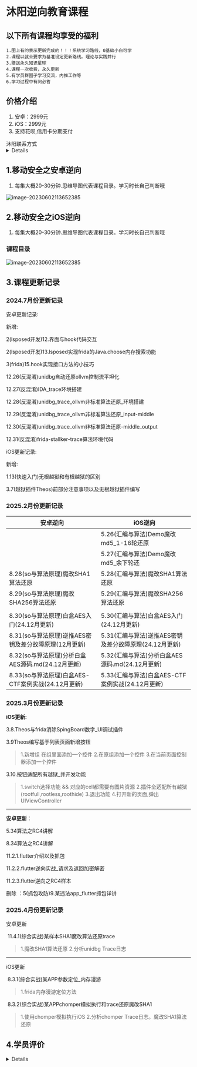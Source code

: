 

# 沐阳逆向教育课程



## <summary>以下所有课程均享受的福利</summary>

    1.图上有的表示更新完成的！！！系统学习路线，0基础小白可学
    2.课程以就业要求为基准设定更新路线。理论与实践并行
    3.赠送永久知识星球
    4.课程一次收费，永久更新
    5.有学员群圈子学习交流，内推工作等
    6.学习过程中有问必答

## <summary>价格介绍</summary>

1. 安卓：2999元
2. iOS：2999元
4. 支持花呗,信用卡分期支付

<summary>沐阳联系方式</summary>

<details>

​	VX:Ays971124

​	公开课B站地址:  https://space.bilibili.com/439348342

</details>	

## 1.移动安全之安卓逆向


1. 每集大概20-30分钟.思维导图代表课程目录。学习时长自己判断哦



![image-20230602113652385](README.assets/《移动安全之安卓逆向》.png)

## 2.移动安全之iOS逆向


1. 每集大概20-30分钟.思维导图代表课程目录。学习时长自己判断哦



### 课程目录

![image-20230602113652385](README.assets/《移动安全之iOS逆向》.png)

## 3.课程更新记录

### 2024.7月份更新记录

安卓更新记录:

新增:

2(lsposed开发)12.界面与hook代码交互

2(lsposed开发)13.lsposed实现frida的Java.choose内存搜索功能

3(frida)15.hook实现接口方法的小技巧

12.26(反混淆)unidbg自动还原ollvm控制流平坦化

12.27(反混淆)IDA_trace环境搭建

12.28(反混淆)unidbg_trace_ollvm非标准算法还原_环境搭建

12.29(反混淆)unidbg_trace_ollvm非标准算法还原_input-middle

12.30(反混淆)unidbg_trace_ollvm非标准算法还原-middle_output

12.31(反混淆)frida-stallker-trace算法环境代码



iOS更新记录:

新增:

1.13(快速入门)无根越狱和有根越狱的区别

3.7(越狱插件Theos)前部分注意事项以及无根越狱插件编写



### 2025.2月份更新记录

| 安卓逆向                                              | iOS逆向                                                |
| ----------------------------------------------------- | ------------------------------------------------------ |
|                                                       | 5.26(汇编与算法)Demo魔改md5_1-16轮还原                 |
|                                                       | 5.27(汇编与算法)Demo魔改md5_余下轮还                   |
| 8.28(so与算法原理)魔改SHA1算法还原                    | 5.28(汇编与算法)魔改SHA1算法还原                       |
| 8.29(so与算法原理)魔改SHA256算法还原                  | 5.29(汇编与算法)魔改SHA256算法还原                     |
|                                                       |                                                        |
| 8.30(so与算法原理)白盒AES入门(24.12月更新)            | 5.30(汇编与算法)白盒AES入门(24.12月更新)               |
| 8.31(so与算法原理)逆推AES密钥及差分故障原理(12月更新) | 5.31(汇编与算法)逆推AES密钥及差分故障原理(24.12月更新) |
| 8.32(so与算法原理)分析白盒AES源码.md(24.12月更新)     | 5.32(汇编与算法)分析白盒AES源码.md(24.12月更新)        |
| 8.33(so与算法原理)白盒AES-CTF案例实战(24.12月更新)    | 5.33(汇编与算法)白盒AES-CTF案例实战(24.12月更新)       |



### 2025.3月份更新记录

**iOS更新:**

3.8.Theos与frida消除SpingBoard数字_UI调试插件

3.9Theos编写基于列表页面新增按钮

> 1.新增组 在组里面添加一个控件
> 2.在原组添加一个控件
> 3.在当前页面控制器添加一个控件

3.10.按钮适配所有越狱_并开发功能

> 1.switch选择功能 && 对应的cell都需要有图片资源
> 2.插件全适配所有越狱(rootfull,rootless,roothide)
> 3.退出功能
> 4.打开新的页面,弹出UIViewController

--------------

**安卓更新**：

5.34算法之RC4讲解

8.34算法之RC4讲解

11.2.1.flutter介绍以及抓包

11.2.2.flutter逆向实战_请求及返回加密解密

11.2.3.flutter逆向之RC4样本



删除 ：5(抓包攻防)9.某违法app_flutter抓包详讲



### 2025.4月份更新记录

安卓更新

​	11.4.1(综合实战)某样本SHA1魔改算法还原trace

> 1.魔改SHA1算法还原
> 2.分析unidbg Trace日志

-------

iOS更新

​	8.3.1(综合实战)某APP参数定位_内存漫游

> 1.frida内存漫游定位方法

​	8.3.2(综合实战)某APPchomper模拟执行和trace还原魔改SHA1

> 1.使用chomper模拟执行iOS
> 2.分析chomper Trace日志。魔改SHA1算法还原

## 4.学员评价

<details>



![评价1](学员评价/评价1.jpg)

![评价2](学员评价/评价2.jpg)

![评价3](学员评价/评价3.jpg)

![评价4](学员评价/评价4.jpg)

![评价5](学员评价/评价5.jpg)

![评价6](学员评价/评价6.jpg)

![评价7](学员评价/评价7.jpg)

![评价8](学员评价/评价8.jpg)

![评价9](学员评价/评价9.jpg)

![评价10](学员评价/评价10.jpg)

![评价11](学员评价/评价11.jpg)

</details>
